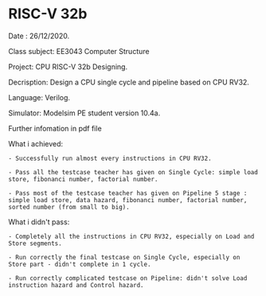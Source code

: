 # RISC-V 32b
Date : 26/12/2020.

Class subject: EE3043 Computer Structure

Project: CPU RISC-V 32b Designing.

Decrisption: Design a CPU single cycle and pipeline based on CPU RV32.

Language: Verilog.

Simulator: Modelsim PE student version 10.4a.

Further infomation in pdf file

What i achieved:

    - Successfully run almost every instructions in CPU RV32.

    - Pass all the testcase teacher has given on Single Cycle: simple load store, fibonanci number, factorial number.
 
    - Pass most of the testcase teacher has given on Pipeline 5 stage : simple load store, data hazard, fibonanci number, factorial number, sorted number (from small to big).
    
What i didn't pass:

    - Completely all the instructions in CPU RV32, especially on Load and Store segments.
   
    - Run correctly the final testcase on Single Cycle, especially on Store part - didn't complete in 1 cycle.
   
    - Run correctly complicated testcase on Pipeline: didn't solve Load instruction hazard and Control hazard.

